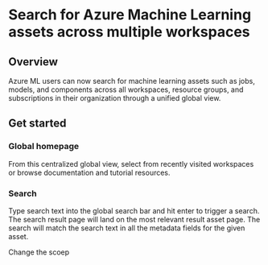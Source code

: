 # Search for Azure Machine Learning assets across multiple workspaces

## Overview 
Azure ML users can now search for machine learning assets such as jobs, models, and components across all workspaces, resource groups, and subscriptions in their organization through a unified global view. 

## Get started 

### Global homepage 
From this centralized global view, select from recently visited workspaces or browse documentation and tutorial resources.

### Search 
Type search text into the global search bar and hit enter to trigger a search. The search result page will land on the most relevant result asset page.
The search will match the search text in all the metadata fields for the given asset. 

Change the scoep 
